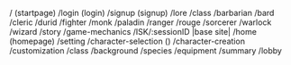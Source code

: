 /                               (startpage)
/login                          (login)
/signup                         (signup)
/lore
    /class
        /barbarian
        /bard
        /cleric
        /durid
        /fighter
        /monk
        /paladin
        /ranger
        /rouge
        /sorcerer
        /warlock
        /wizard
    /story
    /game-mechanics
/ISK/:sessionID                 |base site|
    /home                       (homepage)
    /setting
    /character-selection        ()
    /character-creation
        /customization
        /class
        /background
        /species
        /equipment
        /summary
    /lobby
